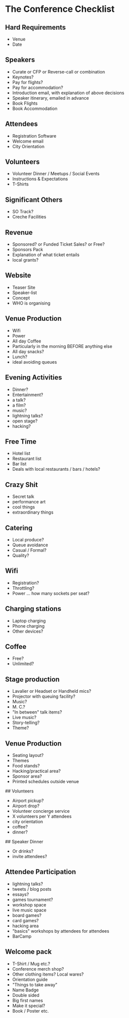 # The Conference Checklist

## Hard Requirements
 - Venue
 - Date

## Speakers
 - Curate or CFP or Reverse-call or combination
 - Keynotes?
 - Pay for flights?
 - Pay for accommodation?
 - Introduction email, with explanation of above decisions
 - Speaker itinerary, emailed in advance
 - Book Flights
 - Book Accommodation

## Attendees
 - Registration Software
 - Welcome email
 - City Orientation

## Volunteers
 - Volunteer Dinner / Meetups / Social Events
 - Instructions & Expectations
 - T-Shirts

## Significant Others
 - SO Track?
 - Creche Facilities

## Revenue
 - Sponsored? or Funded Ticket Sales? or Free?
 - Sponsors Pack
 - Explanation of what ticket entails
 - local grants?

## Website
 - Teaser Site
 - Speaker-list
 - Concept
 - WHO is organising

## Venue Production
 - Wifi
 - Power
 - All day Coffee
  - Particularly in the morning BEFORE anything else
 - All day snacks?
 - Lunch?
  - ideal avoiding queues

## Evening Activities
 - Dinner?
 - Entertainment?
  - a talk?
  - a film?
  - music?
  - lightning talks?
  - open stage?
  - hacking?

## Free Time
 - Hotel list
 - Restaurant list
 - Bar list
 - Deals with local restaurants / bars / hotels?

## Crazy Shit
 - Secret talk
 - performance art
 - cool things
 - extraordinary things

## Catering
 - Local produce?
 - Queue avoidance
 - Casual / Formal?
 - Quality?

## Wifi
 - Registration?
 - Throttling?
 - Power ... how many sockets per seat?

## Charging stations
 - Laptop charging
 - Phone charging
 - Other devices?

## Coffee
 - Free?
 - Unlimited?

## Stage production
 - Lavalier or Headset or Handheld mics?
 - Projector with queuing facility?
 - Music?
 - M. C.?
 - "In between" talk items?
 - Live music?
 - Story-telling?
 - Theme?

## Venue Production
 - Seating layout?
 - Themes
 - Food stands?
 - Hacking/practical area?
 - Sponsor area?
 - Printed schedules outside venue

## Volunteers
 - Airport pickup?
 - Airport drop?
 - Volunteer concierge service
  - X volunteers per Y attendees
  - city orientation
   - coffee?
   - dinner?

## Speaker Dinner
 - Or drinks?
 - invite attendees?

## Attendee Participation
 - lightning talks?
 - tweets / blog posts
 - essays?
 - games tournament?
 - workshop space
 - live music space
 - board games?
 - card games?
 - hacking area
 - "basics" workshops by attendees for attendees
 - BarCamp

## Welcome pack
 - T-Shirt / Mug etc.?
 - Conference merch shop?
 - Other clothing items? Local wares?
 - Orientation guide
 - "Things to take away"
 - Name Badge
  - Double sided
  - Big first names
  - Make it special?
 - Book / Poster etc.
